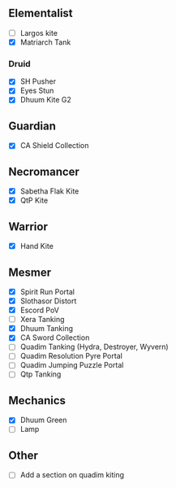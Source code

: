 ## Elementalist

- [ ] Largos kite
- [x] Matriarch Tank

### Druid 

- [x] SH Pusher
- [x] Eyes Stun
- [x] Dhuum Kite G2

## Guardian

- [x] CA Shield Collection

## Necromancer

- [x] Sabetha Flak Kite
- [x] QtP Kite

## Warrior

- [x] Hand Kite

## Mesmer

- [x] Spirit Run Portal
- [x] Slothasor Distort
- [x] Escord PoV
- [ ] Xera Tanking
- [x] Dhuum Tanking
- [x] CA Sword Collection
- [ ] Quadim Tanking (Hydra, Destroyer, Wyvern)
- [ ] Quadim Resolution Pyre Portal
- [ ] Quadim Jumping Puzzle Portal
- [ ] Qtp Tanking

## Mechanics

- [x] Dhuum Green
- [ ] Lamp

## Other

- [ ] Add a section on quadim kiting